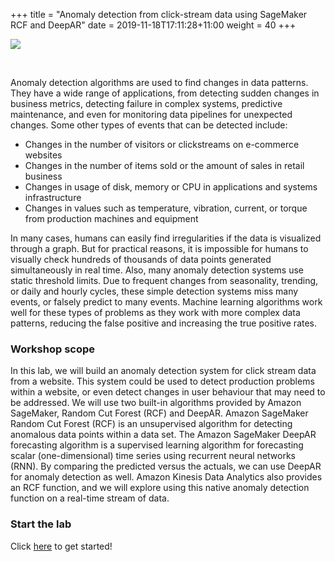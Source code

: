 +++
title = "Anomaly detection from click-stream data using SageMaker RCF and DeepAR"
date = 2019-11-18T17:11:28+11:00
weight = 40
+++

![](/images/module-forecasting/randseries.png)

<br/>

Anomaly detection algorithms are used to find changes in data patterns. They have a wide range of applications, 
from detecting sudden changes in business metrics, detecting failure in complex systems, predictive maintenance, 
and even for monitoring data pipelines for unexpected changes. Some other types of events that can be detected include:
- Changes in the number of visitors or clickstreams on e-commerce websites
- Changes in the number of items sold or the amount of sales in retail business
- Changes in usage of disk, memory or CPU in applications and systems infrastructure
- Changes in values such as temperature, vibration, current, or torque from production machines and equipment

In many cases, humans can easily find irregularities if the data is visualized through a graph. 
But for practical reasons, it is impossible for humans to visually check hundreds of thousands of data 
points generated simultaneously in real time. Also, many anomaly detection systems use static threshold limits. 
Due to frequent changes from seasonality, trending, or daily and hourly cycles, these simple detection systems miss many events, 
or falsely predict to many events. Machine learning algorithms work well for these types of problems as they work 
with more complex data patterns, reducing the false positive and increasing the true positive rates.


### Workshop scope
In this lab, we will build an anomaly detection system for click stream data from a website. 
This system could be used to detect production problems within a website, or even detect changes 
in user behaviour that may need to be addressed. We will use two built-in algorithms provided by Amazon SageMaker, 
Random Cut Forest (RCF) and DeepAR. Amazon SageMaker Random Cut Forest (RCF) is an unsupervised algorithm for detecting 
anomalous data points within a data set. The Amazon SageMaker DeepAR forecasting algorithm is a supervised learning algorithm 
for forecasting scalar (one-dimensional) time series using recurrent neural networks (RNN). By comparing the predicted versus 
the actuals, we can use DeepAR for anomaly detection as well. Amazon Kinesis Data Analytics also provides an RCF function, and 
we will explore using this native anomaly detection function on a real-time stream of data.

### Start the lab

Click [here](./step1/) to get started!